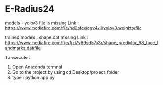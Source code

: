 # E-Radius24

models - yolov3 file is missing
Link : https://www.mediafire.com/file/hd2sfcxicgy4vll/yolov3.weights/file


trained models : shape.dat missing
Link : https://www.mediafire.com/file/fjzl7v69sd57x3r/shape_predictor_68_face_landmarks.dat/file


To execute :

1) Open Anaconda termnal
2) Go to the project by using cd Desktop/project_folder
3) type : python app.py
